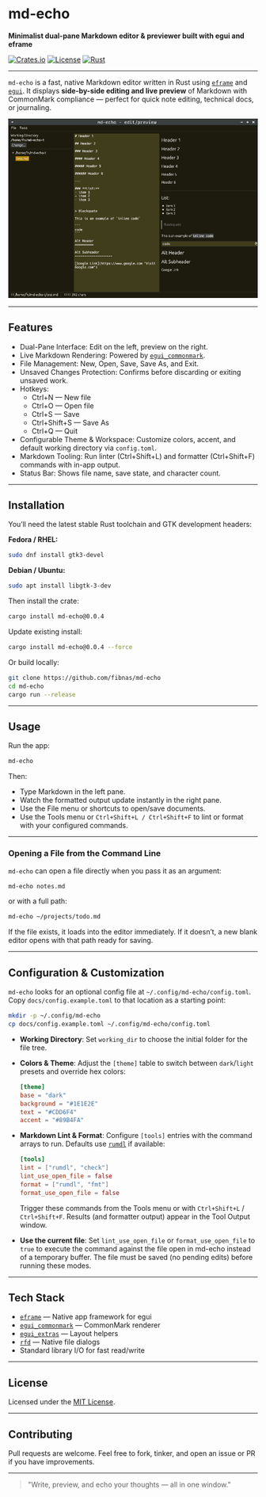 # md-echo
**Minimalist dual-pane Markdown editor & previewer built with egui and eframe**

[![Crates.io](https://img.shields.io/crates/v/md-echo.svg)](https://crates.io/crates/md-echo)
[![License](https://img.shields.io/badge/license-MIT-blue.svg)](./LICENSE)
[![Rust](https://img.shields.io/badge/Rust-stable-orange.svg)](https://www.rust-lang.org)

---

`md-echo` is a fast, native Markdown editor written in Rust using [`eframe`](https://docs.rs/eframe) and [`egui`](https://docs.rs/egui).
It displays **side-by-side editing and live preview** of Markdown with CommonMark compliance — perfect for quick note editing, technical docs, or journaling.

![md-echo dual-pane editor screenshot](assets/mdecho-screengrab.png)

---

## Features

- Dual-Pane Interface: Edit on the left, preview on the right.
- Live Markdown Rendering: Powered by [`egui_commonmark`](https://crates.io/crates/egui_commonmark).
- File Management: New, Open, Save, Save As, and Exit.
- Unsaved Changes Protection: Confirms before discarding or exiting unsaved work.
- Hotkeys:
  - Ctrl+N — New file
  - Ctrl+O — Open file
  - Ctrl+S — Save
  - Ctrl+Shift+S — Save As
  - Ctrl+Q — Quit
- Configurable Theme & Workspace: Customize colors, accent, and default working directory via `config.toml`.
- Markdown Tooling: Run linter (Ctrl+Shift+L) and formatter (Ctrl+Shift+F) commands with in-app output.
- Status Bar: Shows file name, save state, and character count.

---

## Installation

You’ll need the latest stable Rust toolchain and GTK development headers:

**Fedora / RHEL:**
```bash
sudo dnf install gtk3-devel
```

**Debian / Ubuntu:**
```bash
sudo apt install libgtk-3-dev
```

Then install the crate:
```bash
cargo install md-echo@0.0.4
```

Update existing install:
```bash
cargo install md-echo@0.0.4 --force
```

Or build locally:
```bash
git clone https://github.com/fibnas/md-echo
cd md-echo
cargo run --release
```

---

## Usage

Run the app:
```bash
md-echo
```

Then:
- Type Markdown in the left pane.
- Watch the formatted output update instantly in the right pane.
- Use the File menu or shortcuts to open/save documents.
- Use the Tools menu or `Ctrl+Shift+L / Ctrl+Shift+F` to lint or format with your configured commands.

---

### Opening a File from the Command Line

`md-echo` can open a file directly when you pass it as an argument:

```bash
md-echo notes.md
```

or with a full path:

```bash
md-echo ~/projects/todo.md
```

If the file exists, it loads into the editor immediately.
If it doesn’t, a new blank editor opens with that path ready for saving.

---

## Configuration & Customization

`md-echo` looks for an optional config file at `~/.config/md-echo/config.toml`. Copy `docs/config.example.toml` to that location as a starting point:

```bash
mkdir -p ~/.config/md-echo
cp docs/config.example.toml ~/.config/md-echo/config.toml
```

- **Working Directory**: Set `working_dir` to choose the initial folder for the file tree.
- **Colors & Theme**: Adjust the `[theme]` table to switch between `dark`/`light` presets and override hex colors:

  ```toml
  [theme]
  base = "dark"
  background = "#1E1E2E"
  text = "#CDD6F4"
  accent = "#89B4FA"
  ```

- **Markdown Lint & Format**: Configure `[tools]` entries with the command arrays to run. Defaults use [`rumdl`](https://github.com/fibnas/rumdl) if available:

  ```toml
  [tools]
  lint = ["rumdl", "check"]
  lint_use_open_file = false
  format = ["rumdl", "fmt"]
  format_use_open_file = false
  ```

  Trigger these commands from the Tools menu or with `Ctrl+Shift+L` / `Ctrl+Shift+F`. Results (and formatter output) appear in the Tool Output window.

- **Use the current file**: Set `lint_use_open_file` or `format_use_open_file` to `true` to execute the command against the file open in md-echo instead of a temporary buffer. The file must be saved (no pending edits) before running these modes.

---

## Tech Stack

- [`eframe`](https://docs.rs/eframe) — Native app framework for egui
- [`egui_commonmark`](https://crates.io/crates/egui_commonmark) — CommonMark renderer
- [`egui_extras`](https://docs.rs/egui_extras) — Layout helpers
- [`rfd`](https://crates.io/crates/rfd) — Native file dialogs
- Standard library I/O for fast read/write

---

## License

Licensed under the [MIT License](./LICENSE).

---

## Contributing

Pull requests are welcome.
Feel free to fork, tinker, and open an issue or PR if you have improvements.

---

> "Write, preview, and echo your thoughts — all in one window."
